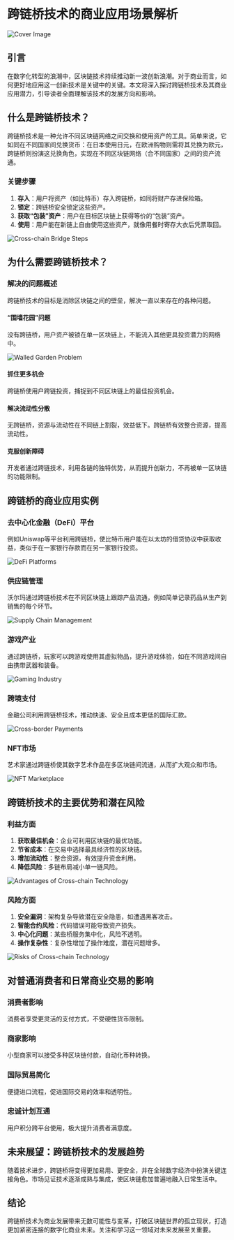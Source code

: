 # 跨链桥技术的商业应用场景解析

![Cover Image](https://resources.fallout.in/n8n/2025/09-22/15-56-53-AFZgIeGw.png)

## 引言
在数字化转型的浪潮中，区块链技术持续推动新一波创新浪潮。对于商业而言，如何更好地应用这一创新技术是关键中的关键。本文将深入探讨跨链桥技术及其商业应用潜力，引导读者全面理解该技术的发展方向和影响。

## 什么是跨链桥技术？
跨链桥技术是一种允许不同区块链网络之间交换和使用资产的工具。简单来说，它如同在不同国家间兑换货币：在日本使用日元，在欧洲购物则需将其兑换为欧元，跨链桥则扮演这兑换角色，实现在不同区块链网络（合不同国家）之间的资产流通。

### 关键步骤
1. **存入**：用户将资产（如比特币）存入跨链桥，如同将财产存进保险箱。
2. **锁定**：跨链桥安全锁定这些资产。
3. **获取“包装”资产**：用户在目标区块链上获得等价的“包装”资产。
4. **使用**：用户能在新链上自由使用这些资产，就像用餐时寄存大衣后凭票取回。

![Cross-chain Bridge Steps](https://resources.fallout.in/n8n/2025/09-22/15-56-53-GJQnr3BD.png)

## 为什么需要跨链桥技术？
### 解决的问题概述
跨链桥技术的目标是消除区块链之间的壁垒，解决一直以来存在的各种问题。

#### “围墙花园”问题
没有跨链桥，用户资产被锁在单一区块链上，不能流入其他更具投资潜力的网络中。

![Walled Garden Problem](https://resources.fallout.in/n8n/2025/09-22/15-56-53-R1DQknsd.png)

#### 抓住更多机会
跨链桥使用户跨链投资，捕捉到不同区块链上的最佳投资机会。

#### 解决流动性分散
无跨链桥，资源与流动性在不同链上割裂，效益低下。跨链桥有效整合资源，提高流动性。

#### 克服创新障碍
开发者通过跨链技术，利用各链的独特优势，从而提升创新力，不再被单一区块链的功能限制。

## 跨链桥的商业应用实例
### 去中心化金融（DeFi）平台
例如Uniswap等平台利用跨链桥，使比特币用户能在以太坊的借贷协议中获取收益，类似于在一家银行存款而在另一家银行投资。

![DeFi Platforms](https://resources.fallout.in/n8n/2025/09-22/15-56-53-Q6j0sOZG.png)

### 供应链管理
沃尔玛通过跨链桥技术在不同区块链上跟踪产品流通，例如简单记录药品从生产到销售的每个环节。

![Supply Chain Management](https://resources.fallout.in/n8n/2025/09-22/15-56-53-XGzI0drR.png)

### 游戏产业
通过跨链桥，玩家可以跨游戏使用其虚拟物品，提升游戏体验，如在不同游戏间自由携带武器和装备。

![Gaming Industry](https://resources.fallout.in/n8n/2025/09-22/15-56-53-2MXzA38z.png)

### 跨境支付
金融公司利用跨链桥技术，推动快速、安全且成本更低的国际汇款。

![Cross-border Payments](https://resources.fallout.in/n8n/2025/09-22/15-56-53-f9hrqYmL.png)

### NFT市场
艺术家通过跨链桥使其数字艺术作品在多区块链间流通，从而扩大观众和市场。

![NFT Marketplace](https://resources.fallout.in/n8n/2025/09-22/15-56-53-qdS15UT3.png)

## 跨链桥技术的主要优势和潜在风险
### 利益方面
1. **获取最佳机会**：企业可利用区块链的最优功能。
2. **节省成本**：在交易中选择最具经济性的区块链。
3. **增加流动性**：整合资源，有效提升资金利用。
4. **降低风险**：多链布局减小单一链风险。

![Advantages of Cross-chain Technology](https://resources.fallout.in/n8n/2025/09-22/15-56-53-QXht62pF.png)

### 风险方面
1. **安全漏洞**：架构复杂导致潜在安全隐患，如遭遇黑客攻击。
2. **智能合约风险**：代码错误可能导致资产损失。
3. **中心化问题**：某些桥服务集中化，风险不透明。
4. **操作复杂性**：复杂性增加了操作难度，潜在问题增多。

![Risks of Cross-chain Technology](https://resources.fallout.in/n8n/2025/09-22/15-56-53-c62AWrge.png)

## 对普通消费者和日常商业交易的影响
### 消费者影响
消费者享受更灵活的支付方式，不受硬性货币限制。

### 商家影响
小型商家可以接受多种区块链付款，自动化币种转换。

### 国际贸易简化
便捷进口流程，促进国际交易的效率和透明性。

### 忠诚计划互通
用户积分跨平台使用，极大提升消费者满意度。

## 未来展望：跨链桥技术的发展趋势
随着技术进步，跨链桥将变得更加易用、更安全，并在全球数字经济中扮演关键连接角色。市场见证技术逐渐成熟与集成，使区块链愈加普遍地融入日常生活中。

## 结论
跨链桥技术为商业发展带来无数可能性与变革，打破区块链世界的孤立现状，打造更加紧密连接的数字化商业未来。关注和学习这一领域对未来发展至关重要。